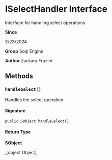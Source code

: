 # ISelectHandler Interface

Interface for handling select operations

**Since** 

3/23/2024

**Group** Soql Engine

**Author** Zackary Frazier

## Methods
### `handleSelect()`

Handles the select operation

#### Signature
```apex
public SObject handleSelect()
```

#### Return Type
**SObject**

,[object Object]